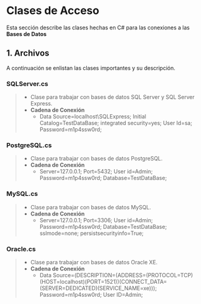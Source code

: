 # Clases de Acceso

Esta sección describe las clases hechas en C# para las conexiones a las **Bases de Datos**

## 1. Archivos

A continuación se enlistan las clases importantes y su descripción.

### **SQLServer.cs**
> * Clase para trabajar con bases de datos SQL Server y SQL Server Express.
> * **Cadena de Conexión**
> 	* Data Source=localhost\\SQLExpress; Initial Catalog=TestDataBase; integrated security=yes; User Id=sa; Password=m1p4ssw0rd;

### **PostgreSQL.cs**
> * Clase para trabajar con bases de datos PostgreSQL.
> * **Cadena de Conexión**
> 	* Server=127.0.0.1; Port=5432; User id=Admin; Password=m1p4ssw0rd; Database=TestDataBase;

### **MySQL.cs**
> * Clase para trabajar con bases de datos MySQL.
> * **Cadena de Conexión**
> 	* Server=127.0.0.1; Port=3306; User id=Admin; Password=m1p4ssw0rd; Database=TestDataBase; sslmode=none; persistsecurityinfo=True;

### **Oracle.cs**
> * Clase para trabajar con bases de datos Oracle XE.
> * **Cadena de Conexión**
> 	* Data Source=(DESCRIPTION=(ADDRESS=(PROTOCOL=TCP)(HOST=localhost)(PORT=1521))(CONNECT_DATA=(SERVER=DEDICATED)(SERVICE_NAME=xe))); Password=m1p4ssw0rd; User ID=Admin;
